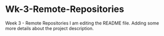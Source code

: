 # Wk-3-Remote-Repositories
Week 3 - Remote Repositories
I am editing the README file. Adding some more details about the project description.
